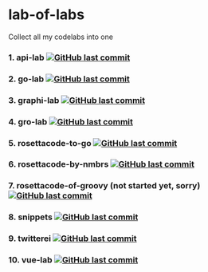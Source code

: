 # lab-of-labs
Collect all my codelabs into one


### 1. api-lab [![GitHub last commit](https://img.shields.io/github/last-commit/CodeFreezr/api-lab.svg)](https://github.com/CodeFreezr/api-lab)
### 2. go-lab [![GitHub last commit](https://img.shields.io/github/last-commit/CodeFreezr/go-lab.svg)](https://github.com/CodeFreezr/go-lab)
### 3. graphi-lab [![GitHub last commit](https://img.shields.io/github/last-commit/CodeFreezr/graphi-lab.svg)](https://github.com/CodeFreezr/graphi-lab)
### 4. gro-lab [![GitHub last commit](https://img.shields.io/github/last-commit/CodeFreezr/gro-lab.svg)](https://github.com/CodeFreezr/gro-lab)
### 5. rosettacode-to-go [![GitHub last commit](https://img.shields.io/github/last-commit/CodeFreezr/rosettacode-to-go.svg)](https://github.com/CodeFreezr/rosettacode-to-go)
### 6. rosettacode-by-nmbrs [![GitHub last commit](https://img.shields.io/github/last-commit/CodeFreezr/rosettacode-by-nmbrs.svg)](https://github.com/CodeFreezr/rosettacode-by-nmbrs)
### 7. rosettacode-of-groovy (not started yet, sorry) [![GitHub last commit](https://img.shields.io/github/last-commit/CodeFreezr/rosettacode-of-groovy.svg)](https://github.com/CodeFreezr/rosettacode-of-groovy)
### 8. snippets [![GitHub last commit](https://img.shields.io/github/last-commit/CodeFreezr/snippets.svg)](https://github.com/CodeFreezr/snippets)
### 9. twitterei [![GitHub last commit](https://img.shields.io/github/last-commit/CodeFreezr/twitterei.svg)](https://github.com/CodeFreezr/twitterei)
### 10. vue-lab [![GitHub last commit](https://img.shields.io/github/last-commit/CodeFreezr/vue-lab.svg)](https://github.com/CodeFreezr/vue-lab)
